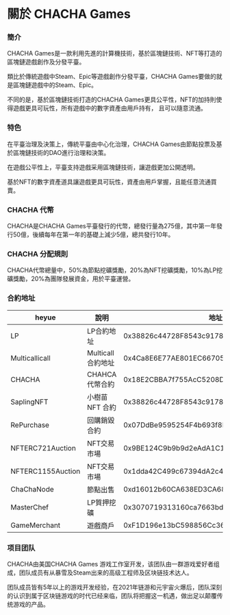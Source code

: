 # 關於 CHACHA Games

### 簡介

CHACHA Games是一款利用先進的計算機技術，基於區塊鏈技術、NFT等打造的區塊鏈遊戲創作及分發平臺。

類比於傳統遊戲中Steam、Epic等遊戲創作分發平臺，CHACHA Games要做的就是區塊鏈遊戲中的Steam、Epic。

不同的是，基於區塊鏈技術打造的CHACHA Games更具公平性，NFT的加持則使得遊戲更具可玩性，所有遊戲中的數字資產由用戶持有， 且可以隨意流通。

### 特色

在平臺治理及決策上，傳統平臺由中心化治理，CHACHA Games由節點投票及基於區塊鏈技術的DAO進行治理和決策。

在遊戲公平性上，平臺支持遊戲采用區塊鏈技術，讓遊戲更加公開透明。

基於NFT的數字資產道具讓遊戲更具可玩性，資產由用戶掌握，且能任意流通買賣。

### CHACHA 代幣

CHACHA是CHACHA Games平臺發行的代幣，總發行量為275億，其中第一年發行50億，後續每年在第一年的基礎上減少5億，總共發行10年。

### CHACHA 分配規則

CHACHA代幣總量中，50%為節點挖礦獎勵，20%為NFT挖礦獎勵，10%為LP挖礦獎勵，20%為團隊發展資金，用於平臺運營。

### 合約地址

| heyue             | 說明            | 地址                                         |
| ----------------- | ------------- | ------------------------------------------ |
| LP                | LP合約地址        | 0x38826c44728F8543c9178cbe499BA82844F331d7 |
| Multicallicall    | Multicall合約地址 | 0x4Ca8E6E77AE801EC667059F922a7bfe5B329AF1f |
| CHACHA            | CHAHCA 代幣合約   | 0x18E2CBBA7f755AcC5208D304d16F0e511253c33a |
| SaplingNFT        | 小樹苗NFT 合約     | 0x38826c44728F8543c9178cbe499BA82844F331d7 |
| RePurchase        | 回購銷毀合約        | 0x07DdBe9595254F4b693f8E192b7Ea698F69fE0F6 |
| NFTERC721Auction  | NFT交易市場       | 0x9BE124C9b9b9d2eAdA1C13D8746329Ff06fe49fd |
| NFTERC1155Auction | NFT交易市場       | 0x1dda42C499c67394dA2c4C210d584fAEaf8C8055 |
| ChaChaNode        | 節點出售          | 0xd16012b60CA638ED3CA687186918D210bfc1B444 |
| MasterChef        | LP質押挖礦        | 0x3070719313160ca7663bd6427aF5c6e50ADdafDA |
| GameMerchant      | 遊戲商戶          | 0xF1D196e13bC598856Cc3661f54797Ba4746126E1 |



### 项目团队

CHACHA由美国CHACHA Games 游戏工作室开发，该团队由一群游戏爱好者组成，团队成员有从暴雪及Steam出来的高级工程师及区块链技术达人。

团队成员皆有5年以上的游戏开发经验，在2021年链游和元宇宙火爆后，团队深刻的认识到属于区块链游戏的时代已经来临，团队将把握这一机遇，做出足以颠覆传统游戏的产品。
